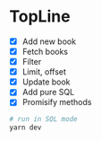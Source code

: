 # TopLine

* [x] Add new book
* [x] Fetch books
* [x] Filter
* [x] Limit, offset
* [x] Update book
* [x] Add pure SQL
* [x] Promisify methods

```bash
# run in SQL mode
yarn dev
```
